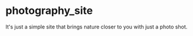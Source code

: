 # photography_site
It's just a simple site that brings nature closer to you with just a photo shot.
